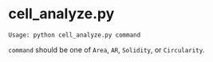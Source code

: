 # cell_analyze.py

```
Usage: python cell_analyze.py command
```

`command` should be one of `Area`, `AR`, `Solidity`, or `Circularity`.
